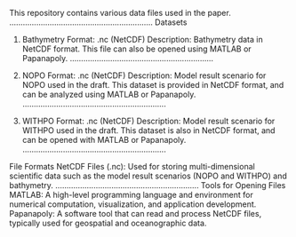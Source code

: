 This repository contains various data files used in the paper.
................................................................
Datasets
   
1. Bathymetry
Format: .nc (NetCDF)
Description: Bathymetry data in NetCDF format. This file can also be opened using MATLAB or Papanapoly.
................................................................

   
2. NOPO
Format: .nc (NetCDF)
Description: Model result scenario for NOPO used in the draft. This dataset is provided in NetCDF format, and can be analyzed using MATLAB or Papanapoly.
................................................................

   
3. WITHPO
Format: .nc (NetCDF)
Description: Model result scenario for WITHPO used in the draft. This dataset is also in NetCDF format, and can be opened with MATLAB or Papanapoly.
................................................................

      
File Formats
NetCDF Files (.nc): Used for storing multi-dimensional scientific data such as the model result scenarios (NOPO and WITHPO) and bathymetry.
................................................................
Tools for Opening Files
MATLAB: A high-level programming language and environment for numerical computation, visualization, and application development.
Papanapoly: A software tool that can read and process NetCDF files, typically used for geospatial and oceanographic data.

